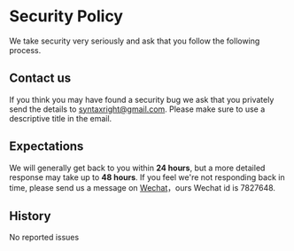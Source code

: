 # Security Policy

We take security very seriously and ask that you follow the following process.


## Contact us
If you think you may have found a security bug we ask that you privately send the details to <syntaxright@gmail.com>. Please make sure to use a descriptive title in the email.


## Expectations
We will generally get back to you within **24 hours**, but a more detailed response may take up to **48 hours**. If you feel we're not responding back in time, please send us a message on [Wechat](https://www.wechat.com/)，ours Wechat id is 7827648.


## History
No reported issues
